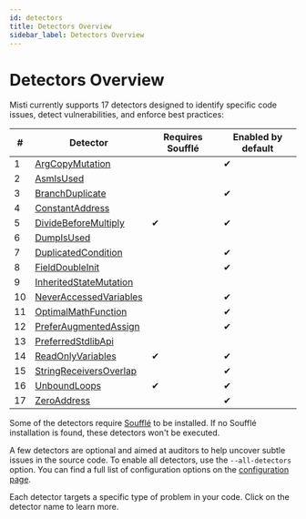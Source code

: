 ```yaml
---
id: detectors
title: Detectors Overview
sidebar_label: Detectors Overview
---
```


# Detectors Overview

Misti currently supports 17 detectors designed to identify specific code issues, detect vulnerabilities, and enforce best practices:

| #  | Detector                                                        | Requires Soufflé | Enabled by default |
|----|-----------------------------------------------------------------|------------------|--------------------|
| 1  | [ArgCopyMutation](./detectors/ArgCopyMutation.md)               |                  | ✔                  |
| 2  | [AsmIsUsed](./detectors/AsmIsUsed.md)                           |                  |                    |
| 3  | [BranchDuplicate](./detectors/BranchDuplicate.md)               |                  | ✔                  |
| 4  | [ConstantAddress](./detectors/ConstantAddress.md)               |                  |                    |
| 5  | [DivideBeforeMultiply](./detectors/DivideBeforeMultiply.md)     | ✔                | ✔                  |
| 6  | [DumpIsUsed](./detectors/DumpIsUsed.md)                         |                  |                    |
| 7  | [DuplicatedCondition](./detectors/DuplicatedCondition.md)       |                  | ✔                  |
| 8  | [FieldDoubleInit](./detectors/FieldDoubleInit.md)               |                  | ✔                  |
| 9  | [InheritedStateMutation](./detectors/InheritedStateMutation.md) |                  |                    |
| 10 | [NeverAccessedVariables](./detectors/NeverAccessedVariables.md) |                  | ✔                  |
| 11 | [OptimalMathFunction](./detectors/OptimalMathFunction.md)       |                  | ✔                  |
| 12 | [PreferAugmentedAssign](./detectors/PreferAugmentedAssign.md)   |                  | ✔                  |
| 13 | [PreferredStdlibApi](./detectors/PreferredStdlibApi.md)         |                  |                    |
| 14 | [ReadOnlyVariables](./detectors/ReadOnlyVariables.md)           | ✔                | ✔                  |
| 15 | [StringReceiversOverlap](./detectors/StringReceiversOverlap.md) |                  | ✔                  |
| 16 | [UnboundLoops](./detectors/UnboundLoops.md)                     | ✔                | ✔                  |
| 17 | [ZeroAddress](./detectors/ZeroAddress.md)                       |                  | ✔                  |

Some of the detectors require [Soufflé](https://souffle-lang.github.io/install) to be installed. If no Soufflé installation is found, these detectors won't be executed.

A few detectors are optional and aimed at auditors to help uncover subtle issues in the source code. To enable all detectors, use the `--all-detectors` option. You can find a full list of configuration options on the [configuration page](./tutorial/configuration.md).

Each detector targets a specific type of problem in your code. Click on the detector name to learn more.
